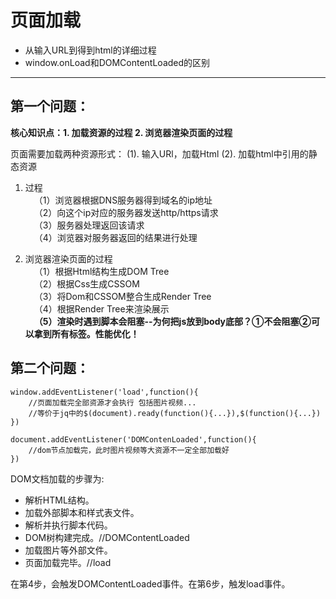 # 页面加载
- 从输入URL到得到html的详细过程
- window.onLoad和DOMContentLoaded的区别
***
## 第一个问题：
**核心知识点：1. 加载资源的过程 2. 浏览器渲染页面的过程**  

页面需要加载两种资源形式：
(1). 输入URl，加载Html
(2). 加载html中引用的静态资源
1. 过程   
&emsp;（1）浏览器根据DNS服务器得到域名的ip地址  
      &emsp;（2）向这个ip对应的服务器发送http/https请求  
&emsp;（3）服务器处理返回该请求  
&emsp;（4）浏览器对服务器返回的结果进行处理

2. 浏览器渲染页面的过程  
&emsp;（1）根据Html结构生成DOM Tree  
      &emsp;（2）根据Css生成CSSOM  
&emsp;（3）将Dom和CSSOM整合生成Render Tree  
&emsp;（4）根据Render Tree来渲染展示  
&emsp;**（5）渲染时遇到脚本会阻塞--为何把js放到body底部？①不会阻塞②可以拿到所有标签。性能优化！**

## 第二个问题：
```
window.addEventListener('load',function(){
    //页面加载完全部资源才会执行 包括图片视频...
    //等价于jq中的$(document).ready(function(){...}),$(function(){...})
})
```
```
document.addEventListener('DOMContenLoaded',function(){
    //dom节点加载完，此时图片视频等大资源不一定全部加载好
})
```
DOM文档加载的步骤为:

- 解析HTML结构。
- 加载外部脚本和样式表文件。
- 解析并执行脚本代码。
- DOM树构建完成。//DOMContentLoaded
- 加载图片等外部文件。
- 页面加载完毕。//load  

在第4步，会触发DOMContentLoaded事件。在第6步，触发load事件。




  